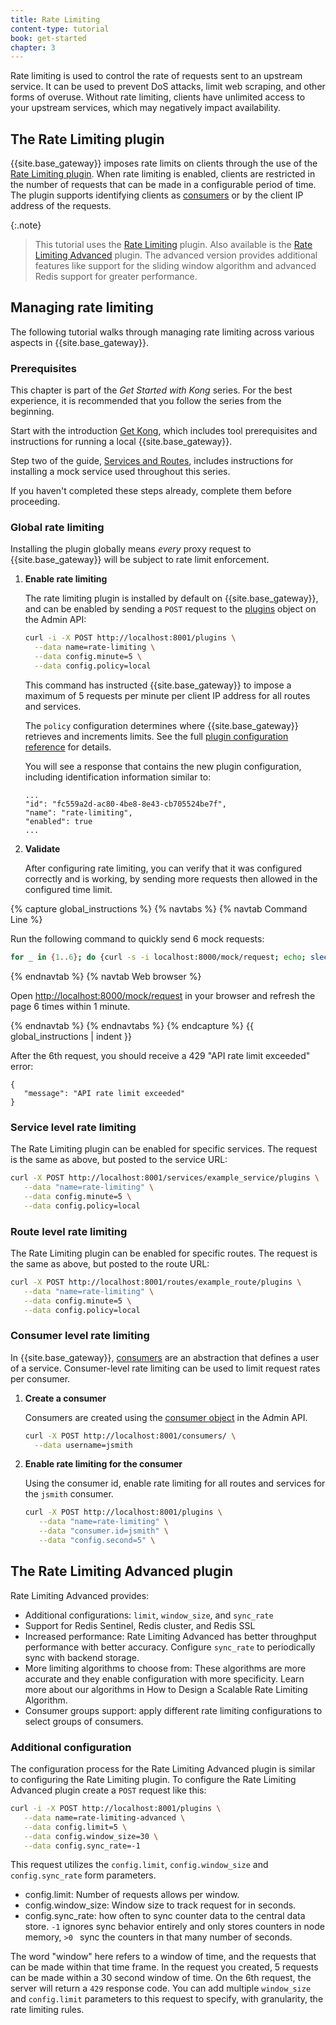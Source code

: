 ```yaml
---
title: Rate Limiting
content-type: tutorial
book: get-started
chapter: 3
---
```


Rate limiting is used to control the rate of requests sent to an upstream service. 
It can be used to prevent DoS attacks, limit web scraping, and other forms of overuse. 
Without rate limiting, clients have unlimited access to your upstream services, which
may negatively impact availability.

## The Rate Limiting plugin

{{site.base_gateway}} imposes rate limits on clients through the use of the [Rate Limiting plugin](/hub/kong-inc/rate-limiting). 
When rate limiting is enabled, clients are restricted in the number of requests that can be made in a configurable period of time.
The plugin supports identifying clients as [consumers](/gateway/latest/admin-api/#consumer-object) 
or by the client IP address of the requests.

{:.note}
> This tutorial uses the [Rate Limiting](/hub/kong-inc/rate-limiting) <span class="badge free"></span> plugin. Also available is the 
[Rate Limiting Advanced](/hub/kong-inc/rate-limiting-advanced) <span class="badge enterprise"></span> 
plugin. The advanced version provides additional features like support for the sliding window algorithm
and advanced Redis support for greater performance.

## Managing rate limiting

The following tutorial walks through managing rate limiting across various aspects in {{site.base_gateway}}.

### Prerequisites

This chapter is part of the *Get Started with Kong* series. For the best experience, it is recommended that you follow the
series from the beginning. 

Start with the introduction [Get Kong](/gateway/latest/get-started/get-kong), which includes
tool prerequisites and instructions for running a local {{site.base_gateway}}.

Step two of the guide, [Services and Routes](/gateway/latest/get-started/services-and-routes),
includes instructions for installing a mock service used throughout this series. 

If you haven't completed these steps already, complete them before proceeding.

### Global rate limiting 

Installing the plugin globally means *every* proxy request to {{site.base_gateway}}
will be subject to rate limit enforcement.

1. **Enable rate limiting**

   The rate limiting plugin is installed by default on {{site.base_gateway}}, and can be enabled
   by sending a `POST` request to the [plugins](/gateway/latest/admin-api/#add-plugin) object on the Admin API: 
   
   ```sh
   curl -i -X POST http://localhost:8001/plugins \
     --data name=rate-limiting \
     --data config.minute=5 \
     --data config.policy=local
   ```

   This command has instructed {{site.base_gateway}} to impose a maximum of 5 requests per minute per client IP address
   for all routes and services.

   The `policy` configuration determines where {{site.base_gateway}} retrieves and increments limits. See the full
   [plugin configuration reference](/hub/kong-inc/rate-limiting/#configuration) for details.
   
   You will see a response that contains the new plugin configuration, including identification information similar to:

   ```text
   ...
   "id": "fc559a2d-ac80-4be8-8e43-cb705524be7f",
   "name": "rate-limiting",
   "enabled": true
   ...
   ```

1. **Validate**

   After configuring rate limiting, you can verify that it was configured correctly and is working, 
   by sending more requests then allowed in the configured time limit.

{% capture global_instructions %}
{% navtabs %}
{% navtab Command Line %}

Run the following command to quickly send 6 mock requests:

```sh
for _ in {1..6}; do {curl -s -i localhost:8000/mock/request; echo; sleep 1; } done
```

{% endnavtab %}
{% navtab Web browser %}

Open [http://localhost:8000/mock/request](http://localhost:8000/mock/request) in your browser 
and refresh the page 6 times within 1 minute. 

{% endnavtab %}
{% endnavtabs %}
{% endcapture %}
{{ global_instructions | indent }}

   After the 6th request, you should receive a 429 "API rate limit exceeded" error:
   ```
   {
      "message": "API rate limit exceeded"
   }
   ```

### Service level rate limiting

The Rate Limiting plugin can be enabled for specific services. The request is the same as above, 
but posted to the service URL:

```sh
curl -X POST http://localhost:8001/services/example_service/plugins \
   --data "name=rate-limiting" \
   --data config.minute=5 \
   --data config.policy=local
```

### Route level rate limiting

The Rate Limiting plugin can be enabled for specific routes. The request is the same as above,
but posted to the route URL:

```sh
curl -X POST http://localhost:8001/routes/example_route/plugins \
   --data "name=rate-limiting" \
   --data config.minute=5 \
   --data config.policy=local
```

### Consumer level rate limiting

In {{site.base_gateway}}, [consumers](/gateway/latest/admin-api/#consumer-object) are an abstraction
that defines a user of a service. Consumer-level rate limiting can be used to limit request rates per consumer.

1. **Create a consumer**

   Consumers are created using the [consumer object](/gateway/latest/admin-api/#consumer-object) in the Admin API. 

   ```sh
   curl -X POST http://localhost:8001/consumers/ \
     --data username=jsmith
   ```

1. **Enable rate limiting for the consumer**

   Using the consumer id, enable rate limiting for all routes and services for 
   the `jsmith` consumer.

   ```sh
   curl -X POST http://localhost:8001/plugins \
      --data "name=rate-limiting" \
      --data "consumer.id=jsmith" \
      --data "config.second=5" \
   ```

## The Rate Limiting Advanced plugin

Rate Limiting Advanced provides:

* Additional configurations: `limit`, `window_size`, and `sync_rate`
* Support for Redis Sentinel, Redis cluster, and Redis SSL
* Increased performance: Rate Limiting Advanced has better throughput performance with better accuracy. 
  Configure `sync_rate` to periodically sync with backend storage.
* More limiting algorithms to choose from: These algorithms are more accurate and they enable configuration 
  with more specificity. Learn more about our algorithms in How to Design a Scalable Rate Limiting Algorithm.
* Consumer groups support: apply different rate limiting configurations to select groups of consumers.

### Additional configuration

The configuration process for the Rate Limiting Advanced plugin is similar to configuring the Rate Limiting plugin. 
To configure the Rate Limiting Advanced plugin create a `POST` request like this: 

```sh
curl -i -X POST http://localhost:8001/plugins \
   --data name=rate-limiting-advanced \
   --data config.limit=5 \
   --data config.window_size=30 \
   --data config.sync_rate=-1
```

This request utilizes the `config.limit`, `config.window_size` and `config.sync_rate` form parameters. 

* config.limit: Number of requests allows per window.
* config.window_size: Window size to track request for in seconds. 
* config.sync_rate: how often to sync counter data to the central data store.    `-1` ignores sync behavior 
  entirely and only stores counters in node memory, `>0 ` sync the counters in that many number of seconds. 

The word "window" here refers to a window of time, and the requests that can be made within that time frame. 
In the request you created, 5 requests can be made within a 30 second window of time. On the 6th request, 
the server will return a `429` response code. You can add multiple `window_size` and `config.limit` parameters 
to this request to specify, with granularity, the rate limiting rules.  

